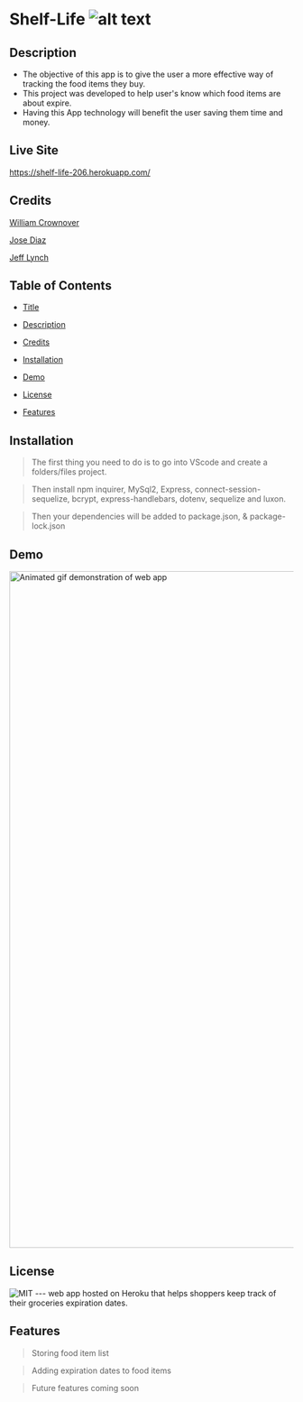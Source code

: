 # Shelf-Life  ![alt text](https://img.shields.io/badge/Food-Is%20Life-yellow)


## Description

- The objective of this app is to give the user a more effective way of tracking the food items they buy.
- This project was developed to help user's know which food items are about expire.
- Having this App technology will benefit the user saving them time and money.

## Live Site

https://shelf-life-206.herokuapp.com/

## Credits

[William Crownover](https://github.com/WilliamCrownover)   

[Jose Diaz](https://github.com/hotsoup42)    

[Jeff Lynch](https://github.com/kingami34)



## Table of Contents 
- [Title](#Title)

- [Description](#Description)

- [Credits](#Credits)

- [Installation](#installation)

- [Demo](#Demo)

- [License](#license)

- [Features](#Features)

## Installation
>The first thing you need to do is to go into VScode and create a folders/files project. 

>Then install npm inquirer, MySql2, Express, connect-session-sequelize, bcrypt, express-handlebars, dotenv, sequelize and luxon.

>Then your dependencies will be added to package.json, & package-lock.json

## Demo

  <img src="./public/assets/shelflifevideo.gif" width="1200" alt="Animated gif demonstration of web app"/>


## License

 ![MIT](https://img.shields.io/badge/license-MIT-brightgreen)
--- web app hosted on Heroku that helps shoppers keep track of their groceries expiration dates.


## Features
> Storing food item list

> Adding expiration dates to food items

> Future features coming soon